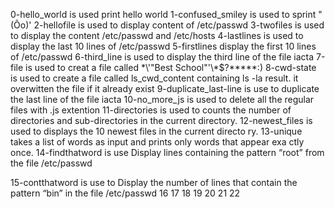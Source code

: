 0-hello_world is used print hello world
1-confused_smiley is used to sprint "(Ôo)'
2-hellofile is used to display content of /etc/passwd 
3-twofiles is used to display the content /etc/passwd and /etc/hosts
4-lastlines is used to display the last 10 lines of /etc/passwd
5-firstlines display the first 10 lines of /etc/passwd
6-third_line is used to display the third line of the file iacta
7-file is used to creat a file called \*\\'"Best School"\'\\*$\?\*\*\*\*\*:)
8-cwd-state is used to create a file called ls_cwd_content containing ls -la result. it overwitten the file if it already exist
9-duplicate_last-line is use to duplicate the last line of the file iacta
10-no_more_js is used to delete all the regular files with .js extention
11-directories is used to counts the number of directories and sub-directories in the current directory.
12-newest_files is used to displays the 10 newest files in the current directo ry.
13-unique takes a list of words as input and prints only words that appear exa 
ctly once.
14-findthatword is use Display lines containing the pattern “root” from the file /etc/passwd

15-contthatword is use to Display the number of lines that contain the pattern “bin” in the file /etc/passwd
16
17
18
19
20
21
22
